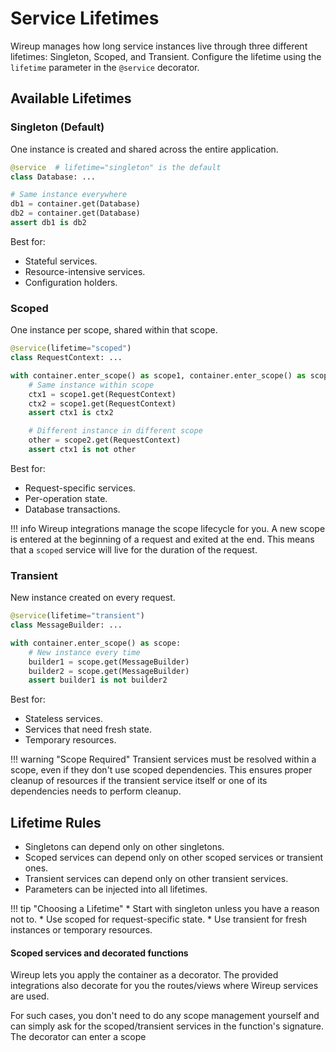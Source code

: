 


# Service Lifetimes

Wireup manages how long service instances live through three different lifetimes: Singleton, Scoped, and Transient. Configure the lifetime using the `lifetime` parameter in the `@service` decorator.

## Available Lifetimes

### Singleton (Default)
One instance is created and shared across the entire application.

```python
@service  # lifetime="singleton" is the default
class Database: ...

# Same instance everywhere
db1 = container.get(Database)
db2 = container.get(Database)
assert db1 is db2
```

Best for:

* Stateful services.
* Resource-intensive services.
* Configuration holders.

### Scoped
One instance per scope, shared within that scope.

```python
@service(lifetime="scoped")
class RequestContext: ...

with container.enter_scope() as scope1, container.enter_scope() as scope2:
    # Same instance within scope
    ctx1 = scope1.get(RequestContext)
    ctx2 = scope1.get(RequestContext)
    assert ctx1 is ctx2

    # Different instance in different scope
    other = scope2.get(RequestContext)
    assert ctx1 is not other
```

Best for:

* Request-specific services.
* Per-operation state.
* Database transactions.

!!! info
    Wireup integrations manage the scope lifecycle for you. 
    A new scope is entered at the beginning of a request and exited at the end. 
    This means that a `scoped` service will live for the duration of the request.

### Transient
New instance created on every request.

```python
@service(lifetime="transient")
class MessageBuilder: ...

with container.enter_scope() as scope:
    # New instance every time
    builder1 = scope.get(MessageBuilder)
    builder2 = scope.get(MessageBuilder)
    assert builder1 is not builder2
```

Best for:

* Stateless services.
* Services that need fresh state.
* Temporary resources.

!!! warning "Scope Required"
    Transient services must be resolved within a scope, even if they don't use scoped dependencies.
    This ensures proper cleanup of resources if the transient service itself or one of its dependencies
    needs to perform cleanup.


## Lifetime Rules

* Singletons can depend only on other singletons.
* Scoped services can depend only on other scoped services or transient ones.
* Transient services can depend only on other transient services.
* Parameters can be injected into all lifetimes.

!!! tip "Choosing a Lifetime"
    * Start with singleton unless you have a reason not to.
    * Use scoped for request-specific state.
    * Use transient for fresh instances or temporary resources.

#### Scoped services and decorated functions

Wireup lets you apply the container as a decorator. The provided integrations also decorate for you the routes/views
where Wireup services are used.

For such cases, you don't need to do any scope management yourself and can simply ask for the scoped/transient services
in the function's signature. The decorator can enter a scope